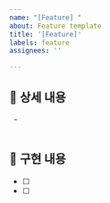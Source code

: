 ```yaml
---
name: "[Feature] "
about: Feature template
title: '[Feature]'
labels: feature
assignees: ''

---
```

## 📌 상세 내용
&nbsp; -
<br/><br/>
## 🌠 구현 내용
- [ ] 
- [ ]